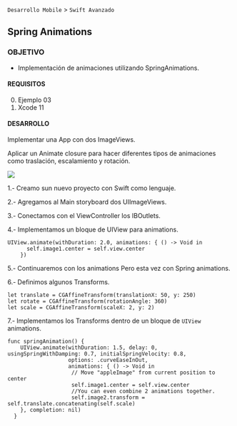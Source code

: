 
`Desarrollo Mobile` > `Swift Avanzado`

## Spring Animations

### OBJETIVO

- Implementación de animaciones utilizando SpringAnimations.

#### REQUISITOS

0. Ejemplo 03
1. Xcode 11

#### DESARROLLO

Implementar una App con dos ImageViews.

Aplicar un Animate closure para hacer diferentes tipos de animaciones como traslación, escalamiento y rotación.

![](1.gif)

1.- Creamo sun nuevo proyecto con Swift como lenguaje.

2.- Agregamos al Main storyboard dos UIImageViews.

3.- Conectamos con el ViewController los IBOutlets.

4.- Implementamos un bloque de UIView para animations.

```
UIView.animate(withDuration: 2.0, animations: { () -> Void in
      self.image1.center = self.view.center
    })
```
5.- Continuaremos con los animations Pero esta vez con Spring animations.

6.- Definimos algunos Transforms.

```
let translate = CGAffineTransform(translationX: 50, y: 250)
let rotate = CGAffineTransform(rotationAngle: 360)
let scale = CGAffineTransform(scaleX: 2, y: 2)
```

7.- Implementamos los Transforms dentro de un bloque de `UIView `animations.

```
func springAnimation() {
    UIView.animate(withDuration: 1.5, delay: 0, usingSpringWithDamping: 0.7, initialSpringVelocity: 0.8,
                   options: .curveEaseInOut,
                   animations: { () -> Void in
                    // Move "appleImage" from current position to center
                    self.image1.center = self.view.center
                    //You can even combine 2 animations together.
                    self.image2.transform = self.translate.concatenating(self.scale)
    }, completion: nil)
  }
```